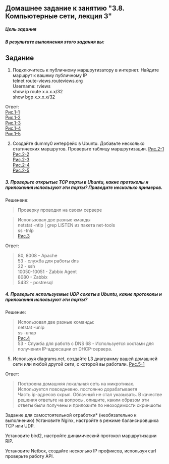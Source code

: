 ## Домашнее задание к занятию "3.8. Компьютерные сети, лекция 3"  
##### Цель задания  
##### В результате выполнения этого задания вы:  

## Задание
1. Подключитесь к публичному маршрутизатору в интернет. Найдите маршрут к вашему публичному IP  
telnet route-views.routeviews.org  
Username: rviews  
show ip route x.x.x.x/32  
show bgp x.x.x.x/32  

Ответ:  
[Рис.1-1](https://github.com/sasha047/devops-netology/tree/main/dz3-8/img/1-1.png)  
[Рис.1-2](https://github.com/sasha047/devops-netology/tree/main/dz3-8/img/1-2.png)  
[Рис.1-3](https://github.com/sasha047/devops-netology/tree/main/dz3-8/img/1-3.png)  
[Рис.1-4](https://github.com/sasha047/devops-netology/tree/main/dz3-8/img/1-4.png)  
[Рис.1-5](https://github.com/sasha047/devops-netology/tree/main/dz3-8/img/1-5.png)  

2. Создайте dummy0 интерфейс в Ubuntu. Добавьте несколько статических маршрутов. Проверьте таблицу маршрутизации.
[Рис.2-1](https://github.com/sasha047/devops-netology/tree/main/dz3-8/img/2-1.png)  
[Рис.2-2](https://github.com/sasha047/devops-netology/tree/main/dz3-8/img/2-2.png)  
[Рис.2-3](https://github.com/sasha047/devops-netology/tree/main/dz3-8/img/2-3.png)  
[Рис.2-4](https://github.com/sasha047/devops-netology/tree/main/dz3-8/img/2-4.png)  
[Рис.2-5](https://github.com/sasha047/devops-netology/tree/main/dz3-8/img/2-5.png)  

##### 3. Проверьте открытые TCP порты в Ubuntu, какие протоколы и приложения используют эти порты? Приведите несколько примеров.  
Решенеие:  
>Проверку проводил на своем сервере  

>Использовал две разные кманды  
>netstat -ntlp | grep LISTEN  из пакета net-tools  
>ss -tnlp  
[Рис.3](https://github.com/sasha047/devops-netology/tree/main/dz3-8/img/3.png)  

Ответ:  
>80, 8008 - Apache  
>53 -  служба для работы dns  
>22 - ssh   
>10050-10051 - Zabbix Agent  
>8080 - Zabbix  
>5432 - postresql  

##### 4. Проверьте используемые UDP сокеты в Ubuntu, какие протоколы и приложения используют эти порты?  
Решение:  
>Использовал две разные команды:  
>netstat -unlp  
>ss -unap  
[Рис.4](https://github.com/sasha047/devops-netology/tree/main/dz3-8/img/4.png)  
>53 - Служба для работв с DNS
>68 - Используется хостами  для получения  IP-адресации от DHCP-сервера.  

5. Используя diagrams.net, создайте L3 диаграмму вашей домашней сети или любой другой сети, с которой вы работали.
[Рис.5-1](https://github.com/sasha047/devops-netology/tree/main/dz3-8/img/5-1.png)  

Ответ:   
>Построена домашняя локальная сеть на микротиках. Используется повседневно. постоянно дорабатываетя  
>Часть ip-адресов скрыл. Облачный не стал указывать.
В качестве решения ответьте на вопросы, опишите, каким образом эти ответы были получены и приложите по неоходимости скриншоты

Задание для самостоятельной отработки* (необязательно к выполнению)
Установите Nginx, настройте в режиме балансировщика TCP или UDP.

Установите bird2, настройте динамический протокол маршрутизации RIP.

Установите Netbox, создайте несколько IP префиксов, используя curl проверьте работу API.
